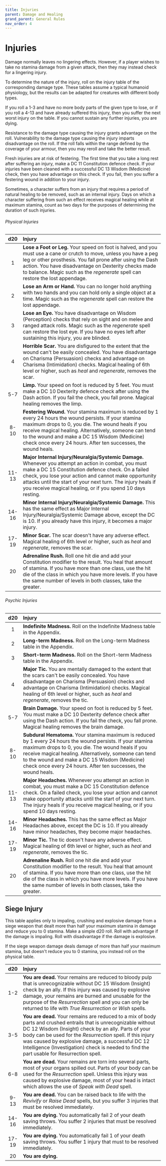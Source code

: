 ```yaml
---
title: Injuries
parent: Damage and Healing
grand_parent: General Rules
nav_order: 4
---
```


# Injuries
Damage normally leaves no lingering effects. However, if a player wishes to take no stamina damage from a given attack, then they may instead check for a lingering injury.

To determine the nature of the injury, roll on the injury table of the corresponding damage type. These tables assume a typical humanoid physiology, but the results can be adapted for creatures with different body types.

If you roll a 1-3 and have no more body parts of the given type to lose, or if you roll a 4-13 and have already suffered this injury, then you suffer the next worst injury on the table. If you cannot sustain any further injuries, you are dying. 

Resistance to the damage type causing the injury grants advantage on the roll. Vulnerability to the damage type causing the injury imparts disadvantage on the roll. If the roll falls within the range defined by the coverage of your armour, then you may reroll and take the better result.

Fresh injuries are at risk of festering. The first time that you take a long rest after suffering an injury, make a DC 11 Constitution defence check. If your injuries have been cleaned with a successful DC 13 Wisdom (Medicine) check, then you have advantage on this check. If you fail, then you suffer a festering wound in addition to your injury.

Sometimes, a character suffers from an injury that requires a period of natural healing to be removed, such as an internal injury. Days on which a character suffering from such an effect receives magical healing while at maximum stamina, count as two days for the purposes of determining the duration of such injuries.

###### Physical Injuries

| d20 | Injury | 
|:-:|:-|
| 1 | **Lose a Foot or Leg.** Your speed on foot is halved, and you must use a cane or crutch to move, unless you have a peg leg or other prosthesis. You fall prone after using the Dash action. You have disadvantage on Dexterity checks made to balance. Magic such as the *regenerate* spell can restore the lost appendage. |
| 2 | **Lose an Arm or Hand.** You can no longer hold anything with two hands and you can hold only a single object at a time. Magic such as the *regenerate* spell can restore the lost appendage. |
| 3 | **Lose an Eye.** You have disadvantage on Wisdom (Perception) checks that rely on sight and on melee and ranged attack rolls. Magic such as the *regenerate* spell can restore the lost eye. If you have no eyes left after sustaining this injury, you are blinded. |
| 4 | **Horrible Scar.** You are disfigured to the extent that the wound can't be easily concealed. You have disadvantage on Charisma (Persuasion) checks and advantage on Charisma (Intimidation) checks. Magical healing of 6th level or higher, such as *heal* and *regenerate*, removes the scar. |
| 5-7 | **Limp.** Your speed on foot is reduced by 5 feet. You must make a DC 10 Dexterity defence check after using the Dash action. If you fail the check, you fall prone. Magical healing removes the limp. |
| 8-10 | **Festering Wound.** Your stamina maximum is reduced by 1 every 24 hours the wound persists. If your stamina maximum drops to 0, you die. The wound heals if you receive magical healing. Alternatively, someone can tend to the wound and make a DC 15 Wisdom (Medicine) check once every 24 hours. After ten successes, the wound heals. |
| 11-13 | **Major Internal Injury/Neuralgia/Systemic Damage.** Whenever you attempt an action in combat, you must make a DC 15 Constitution defence check. On a failed check, you lose your action and cannot make opportunity attacks until the start of your next turn. The injury heals if you receive magical healing, or if you spend 10 days resting. |
| 14-16 | **Minor Internal Injury/Neuralgia/Systemic Damage.** This has the same effect as Major Internal Injury/Neuralgia/Systemic Damage above, except the DC is 10. If you already have this injury, it becomes a major injury. |
| 17-19 | **Minor Scar.** The scar doesn't have any adverse effect. Magical healing of 6th level or higher, such as *heal* and *regenerate*, removes the scar. |
| 20 | **Adrenaline Rush.** Roll one hit die and add your Constitution modifier to the result. You heal that amount of stamina. If you have more than one class, use the hit die of the class in which you have more levels. If you have the same number of levels in both classes, take the greater. |

###### Psychic Injuries

| d20 | Injury | 
|:-:|:-|
| 1 | **Indefinite Madness.** Roll on the Indefinite Madness table in the Appendix. |
| 2 | **Long-term Madness.** Roll on the Long-term Madness table in the Appendix. |
| 3 | **Short-term Madness.** Roll on the Short-term Madness table in the Appendix. |
| 4 | **Major Tic.** You are mentally damaged to the extent that the scars can't be easily concealed. You have disadvantage on Charisma (Persuasion) checks and advantage on Charisma (Intimidation) checks. Magical healing of 6th level or higher, such as *heal* and *regenerate*, removes the tic. |
| 5-7 | **Brain Damage.** Your speed on foot is reduced by 5 feet. You must make a DC 10 Dexterity defence check after using the Dash action. If you fail the check, you fall prone. Magical healing removes the brain damage. |
| 8-10 | **Subdural Hematoma.** Your stamina maximum is reduced by 1 every 24 hours the wound persists. If your stamina maximum drops to 0, you die. The wound heals if you receive magical healing. Alternatively, someone can tend to the wound and make a DC 15 Wisdom (Medicine) check once every 24 hours. After ten successes, the wound heals. |
| 11-13 | **Major Headaches.** Whenever you attempt an action in combat, you must make a DC 15 Constitution defence check. On a failed check, you lose your action and cannot make opportunity attacks until the start of your next turn. The injury heals if you receive magical healing, or if you spend 10 days resting. |
| 14-16 | **Minor Headaches.** This has the same effect as Major Headaches above, except the DC is 10. If you already have minor headaches, they become major headaches. |
| 17-19 | **Minor Tic.** The tic doesn't have any adverse effect. Magical healing of 6th level or higher, such as *heal* and *regenerate*, removes the tic. |
| 20 | **Adrenaline Rush.** Roll one hit die and add your Constitution modifier to the result. You heal that amount of stamina. If you have more than one class, use the hit die of the class in which you have more levels. If you have the same number of levels in both classes, take the greater. |

## Siege Injury
This table applies only to impaling, crushing and explosive damage from a siege weapon that dealt more than half your maximum stamina in damage and reduce you to 0 stamina. Make a simple d20 roll. Roll with advantage if the damage is impaling. Roll with disadvantage if the damage is explosive.

If the siege weapon damage deals damage of more than half your maximum stamina, but doesn't reduce you to 0 stamina, you instead roll on the physical table.

| d20 | Injury | 
|:-:|:-|
| 1-2 | **You are dead.**  Your remains are reduced to bloody pulp that is unrecognizable without DC 15 Wisdom (Insight) check by an ally. If this injury was caused by explosive damage, your remains are burned and unusable for the purpose of the *Resurrection* spell and you can only be returned to life with *True Resurrection* or *Wish* spells. |
| 3-5 | **You are dead.**  Your remains are reduced to a mix of body parts and crushed entrails that is unrecognizable without DC 12 Wisdom (Insight) check by an ally. Parts of your body can be used for the *Resurrection* spell. If this injury was caused by explosive damage, a successful DC 12 Intelligence (Investigation) check is needed to find the part usable for Resurrection spell. |
| 6-8 | **You are dead.**  Your remains are torn into several parts, most of your organs spilled out. Parts of your body can be used for the *Resurrection* spell. Unless this injury was caused by explosive damage, most of your head is intact which allows the use of *Speak with Dead* spell. |
| 9-13 | **You are dead.**  You can be raised back to life with the *Revivify* or *Raise Dead* spells, but you suffer 3 injuries that must be resolved immediately. |
| 14-16 | **You are dying.** You automatically fail 2 of your death saving throws. You suffer 2 injuries that must be resolved immediately. |
| 17-19 | **You are dying.** You automatically fail 1 of your death saving throws. You suffer 1 injury that must to be resolved immediately. |
| 20 | **You are dying.** |
